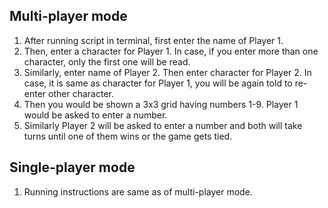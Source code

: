## Multi-player mode
1. After running script in terminal, first enter the name of Player 1.
2. Then, enter a character for Player 1. In case, if you enter more than one character, only the first one will be read.
3. Similarly, enter name of Player 2. Then enter character for Player 2. In case, it is same as character for Player 1, you will be again told to re-enter other character.
4. Then you would be shown a 3x3 grid having numbers 1-9. Player 1 would be asked to enter a number.
5. Similarly Player 2 will be asked to enter a number and both will take turns until one of them wins or the game gets tied.


## Single-player mode
1. Running instructions are same as of multi-player mode.
